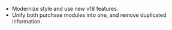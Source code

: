 - Modernize style and use new v18 features.
- Unify both purchase modules into one, and remove duplicated information.
